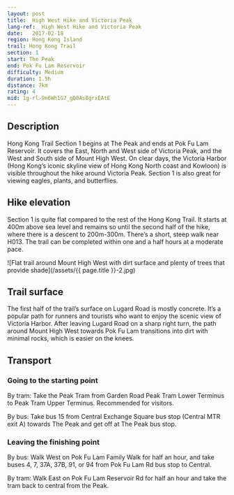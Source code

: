 ```yaml
---
layout: post
title:  High West Hike and Victoria Peak
lang-ref:  High West Hike and Victoria Peak
date:   2017-02-18
region: Hong Kong Island
trail: Hong Kong Trail
section: 1
start: The Peak
end: Pok Fu Lam Reservoir
difficulty: Medium
duration: 1.5h
distance: 7km
rating: 4
mid: 1g-rl-9n6Wh1G7_gQ0As8grxEAtE
---
```

## Description

Hong Kong Trail Section 1 begins at The Peak and ends at Pok Fu Lam Reservoir. It covers the East, North and West side of Victoria Peak, and the West and South side of Mount High West. On clear days, the Victoria Harbor (Hong Kong’s iconic skyline view of Hong Kong North coast and Kowloon) is visible throughout the hike around Victoria Peak. Section 1 is also great for viewing eagles, plants, and butterflies.

## Hike elevation

Section 1 is quite flat compared to the rest of the Hong Kong Trail. It starts at 400m above sea level and remains so until the second half of the hike, where there is a descent to 200m-300m. There’s a short, steep walk near H013. The trail can be completed within one and a half hours at a moderate pace.

![Flat trail around Mount High West with dirt surface and plenty of trees that provide shade](/assets/{{ page.title }}-2.jpg)

## Trail surface

The first half of the trail’s surface on Lugard Road is mostly concrete. It’s a popular path for runners and tourists who want to enjoy the scenic view of Victoria Harbor. After leaving Lugard Road on a sharp right turn, the path around Mount High West towards Pok Fu Lam transitions into dirt with minimal rocks, which is easier on the knees.

## Transport

### Going to the starting point

By tram: Take the Peak Tram from Garden Road Peak Tram Lower Terminus to Peak Tram Upper Terminus. Recommended for visitors.

By bus: Take bus 15 from Central Exchange Square bus stop (Central MTR exit A) towards The Peak and get off at The Peak bus stop.

### Leaving the finishing point

By bus: Walk West on Pok Fu Lam Family Walk for half an hour, and take buses 4, 7, 37A, 37B, 91, or 94 from Pok Fu Lam Rd bus stop to Central.

By tram: Walk East on Pok Fu Lam Reservoir Rd for half an hour and take the tram back to central from the Peak.
